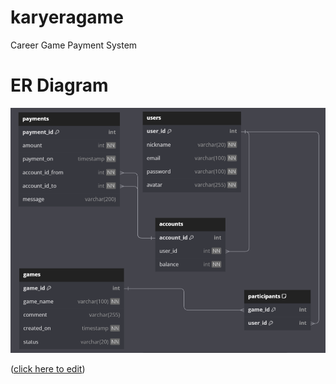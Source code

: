 # karyeragame

Career Game Payment System

# ER Diagram


![er-karyeragame.png](er-karyeragame.png)

([click here to edit](https://dbdiagram.io/d/65073ff902bd1c4a5ebbbf05))
